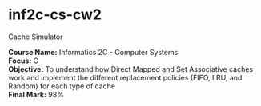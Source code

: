 # inf2c-cs-cw2
Cache Simulator

<b>Course Name:</b> Informatics 2C - Computer Systems
  <br><b>Focus:</b> C
  <br><b>Objective:</b> To understand how Direct Mapped and Set Associative caches work and implement the different replacement policies (FIFO, LRU, and Random) for each type of cache
  <br><b>Final Mark:</b> 98%
